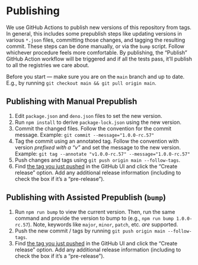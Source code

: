 # Publishing

We use GitHub Actions to publish new versions of this repository from tags. In
general, this includes some prepublish steps like updating versions in various
`*.json` files, committing those changes, and tagging the resulting commit.
These steps can be done manually, or via the `bump` script. Follow whichever
procedure feels more comfortable. By publishing, the “Publish” GitHub Action
workflow will be triggered and if all the tests pass, it’ll publish to all the
registries we care about.

Before you start — make sure you are on the `main` branch and up to date.
E.g., by running `git checkout main && git pull origin main`.

## Publishing with Manual Prepublish

1. Edit `package.json` and `deno.json` files to set the new version.
2. Run `npm install` to derive `package-lock.json` using the new version.
3. Commit the changed files. Follow the convention for the commit message.
   Example: `git commit --message="1.0.0-rc.57"`
4. Tag the commit using an annotated tag. Follow the convention with
   version _prefixed with a “v”_ and set the message to the new version.
   Example: `git tag --annotate "v1.0.0-rc.57" --message="1.0.0-rc.57"`
5. Push changes and tags using `git push origin main --follow-tags`.
6. Find [the tag you just pushed](https://github.com/Netflix/x-element/tags)
   in the GitHub UI and click the “Create release” option. Add any additional
   release information (including to check the box if it’s a “pre-release”).

## Publishing with Assisted Prepublish (`bump`)

1. Run `npm run bump` to view the current version. Then, run the same command
   and provide the version to bump to (e.g., `npm run bump 1.0.0-rc.57`). Note,
   keywords like `major`, `minor`, `patch`, etc. _are_ supported.
2. Push the new commit / tags by running `git push origin main --follow-tags`.
3. Find [the tag you just pushed](https://github.com/Netflix/x-element/tags)
   in the GitHub UI and click the “Create release” option. Add any additional
   release information (including to check the box if it’s a “pre-release”).
